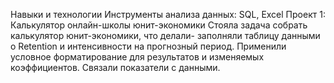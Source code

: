 Навыки и технологии
Инструменты анализа данных: SQL, Excel
Проект 1: Калькулятор онлайн-школы юнит-экономики
Стояла задача собрать калькулятор юнит-экономики, что делали- заполняли таблицу данными о Retention и интенсивности на прогнозный период.
Применили условное форматирование для результатов и изменяемых коэффициентов. Связали показатели с данными.
